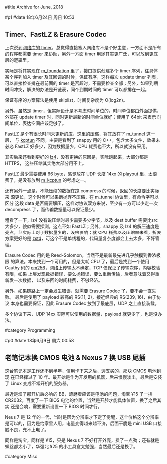 #title Archive for June, 2018

#p1
#date 18年6月24日 周日 10:53

## Timer、FastLZ & Erasure Codec

上次说到[网络库的 timer](blog#2017-09#p0)，总觉得直接塞入网络库不是个好主意，一方面不是所有
的程序都需要 timer 来协助，另外一方面 timer 用途其实更广泛，可以放到更底
层的逻辑里。

实际是将其实现在 [m_foundation](https://github.com/lalawue/m_foundation/blob/master/src/model/m_timer.h) 里了，接口提供创建多个 timer 序列，往具体
某个序列加入 timer 及其回调的时候，保证有序，这样每次 update timer 列表，
可以直接检查排在最前面的 timer 是否超时，不需要检查全部；另外，如果到期
时间冲突，解决的办法是开链表，同个到期时间的 timer 可以都排在一起。

保证有序的方案算法是使用 skiplist，时间复杂度为 O(log2n)。

另外，虽然是 timer，但实际设计是不考虑时间单位的，时间单位都由外面提供，
外部在 update timer 时，同时更新最新的时间单位就好；使用了 64bit 来表示
时间单位，表达空间应该足够了。

[FastLZ](https://github.com/ariya/FastLZ) 是个有很长时间未更新的库，这里的压缩，将其放在了 [m_tunnel](https://github.com/lalawue/m_tunnel) 这一层，
与 [kcptun](https://github.com/xtaci/kcptun) 不同。主要是看到了 snappy 用的 C++，包含太多文件，效果未必必
FastLZ 好多少，因为数据量少，CPU 耗费也不大，所以就没有采用。

其实后来还看到更好的 [lz4](https://github.com/lz4/lz4)，没有更换的原因是，实际跑起来，大部分都是 HTTPS，
这些压缩其实绝大部分用不上。

FastLZ 最少需要使用 66 byte，感觉放在 UDP 长度 14xx 的 playout 里，太浪
费了，是没有放到 [m_kcptun](https://github.com/lalawue/m_kcptun) 的考虑之一。

还有另外一点是，不能压缩的数据在跑 compress 的时候，返回的长度要比实际来
源更长，这个时候可以果断抛弃不压缩，在 m_tunnel 协议里，有命令字可以区分
这段 data 是否需要解压，这样对协议双方来说，至少有一方可以少走一次
decompress 了，而传输数据量可以保证最少。

粗看了一下，lz4 没有说压缩时最少需要多少字节，以及 dest buffer 需要比src
大多少，貌似需要探测，这点不如 FastLZ；另外，snappy 及 lz4 的解压速度是
亮点，但实际上对于数据量少的，没啥影响；就 CPU 耗费以及压缩率来看，折衷
方案更好的是 [zstd](https://github.com/facebook/zstd)，可这个不是单线程的，代码量复杂度都会上去太多，不好管
理。

Erasure Codec 用的是 Reed-Solomon，当然不是最新最先进几乎触摸到香浓极限
的算法。本来找到一个可用的，但是太耗 CPU 了，最后是找到一个使用 Cauthy
码的 [cm256](https://github.com/catid/cm256)，网络上传输太不确定，TCP 仅保证了传输次序，内容校验有限，如果
上层发现数据错误，要么抛错误，要么重新传输，后者意味着又得重新发一次数据，
以及来回的时间耗费，不够经济。

另外，如果链路上一定会发生错误，就需要 Erasure Codec 了，要不会一直失败。
最后是使用了 payload 较高的 RS(11, 2)，接近经典的 RS(239, 16)，由于协议
本身也需要保证，因此 Erasure Codec 放到了最底层，UDP 之上直接装载。

多个协议下来，UDP 14xx 实际可以使用的数据量，payload 就更少了，也是没办
法。

#category Programming

<!-- date: 2018-06-24T10:53:56+0800 -->



#p0
#date 18年6月9日 周六 00:58

## 老笔记本换 CMOS 电池 & Nexus 7 换 USB 尾插

这台笔记本是工作还不到半年，信用卡下来之后，透支买的，那块 CMOS 电池到现
在已经撑过了 10 年。最开始是作为开发用的机器，后来慢慢淡出，最后是安装了
Linux 变成不常开机的服务器。

最近是烦了那开机后必响的 BB，琢磨着应该是电池的问题，淘宝 ¥15 了一排
CR2032，百度了一下 BIOS 电池的位置，当然是开腔才能具体位置，换了之后其实
还是会响，需要重新设置一下 BIOS 时间才行。

Neus 7 是 12 年的一代，当时是因为分辨率才下定了觉醒，这个价格这个分辨率
是可以的，因为是给家里人用，电量变得越来越不济，后面干脆是 mini USB 口接
触不良，充不上电了。

同样是淘宝，同样是 ¥15，只是 Nexus 7 不好打开外壳，费了一点劲；还有就是
螺丝都太小了，华强北 ¥25 的小工具盒太勉强，当然最后还是换了。

#category Misc

<!-- date: 2018-06-09T00:58:15+0800 -->



